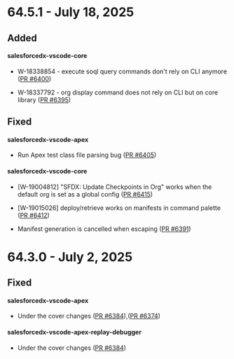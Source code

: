 # 64.5.1 - July 18, 2025

## Added

#### salesforcedx-vscode-core

- W-18338854 - execute soql query commands don't rely on CLI anymore ([PR #6400](https://github.com/forcedotcom/salesforcedx-vscode/pull/6400))

- W-18337792 - org display command does not rely on CLI but on core library ([PR #6395](https://github.com/forcedotcom/salesforcedx-vscode/pull/6395))

## Fixed

#### salesforcedx-vscode-apex

- Run Apex test class file parsing bug ([PR #6405](https://github.com/forcedotcom/salesforcedx-vscode/pull/6405))

#### salesforcedx-vscode-core

- [W-19004812]  "SFDX: Update Checkpoints in Org" works when the default org is set as a global config ([PR #6415](https://github.com/forcedotcom/salesforcedx-vscode/pull/6415))

- [W-19015026]  deploy/retrieve works on manifests in command palette ([PR #6412](https://github.com/forcedotcom/salesforcedx-vscode/pull/6412))

- Manifest generation is cancelled when escaping ([PR #6391](https://github.com/forcedotcom/salesforcedx-vscode/pull/6391))

# 64.3.0 - July 2, 2025

## Fixed

#### salesforcedx-vscode-apex

- Under the cover changes ([PR #6384](https://github.com/forcedotcom/salesforcedx-vscode/pull/6384)),([PR #6374](https://github.com/forcedotcom/salesforcedx-vscode/pull/6374))

#### salesforcedx-vscode-apex-replay-debugger

- Under the cover changes ([PR #6384](https://github.com/forcedotcom/salesforcedx-vscode/pull/6384))
